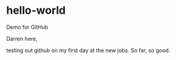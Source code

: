 # hello-world
Demo for GitHub

Darren here,

testing out github on my first day at the new jobs. So far, so good.

